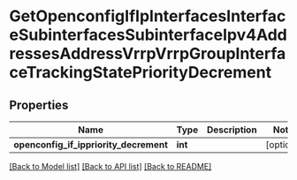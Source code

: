# GetOpenconfigIfIpInterfacesInterfaceSubinterfacesSubinterfaceIpv4AddressesAddressVrrpVrrpGroupInterfaceTrackingStatePriorityDecrement

## Properties
Name | Type | Description | Notes
------------ | ------------- | ------------- | -------------
**openconfig_if_ippriority_decrement** | **int** |  | [optional] 

[[Back to Model list]](../README.md#documentation-for-models) [[Back to API list]](../README.md#documentation-for-api-endpoints) [[Back to README]](../README.md)


